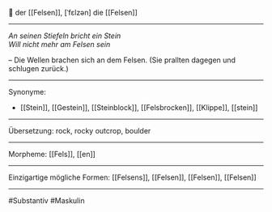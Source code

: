 🔵 der [[Felsen]], [ˈfɛlzən]
die [[Felsen]]

---

_An seinen Stiefeln bricht ein Stein_  
_Will nicht mehr am Felsen sein_

– Die Wellen brachen sich an dem Felsen. (Sie prallten dagegen und schlugen zurück.)

---

Synonyme:

- [[Stein]], [[Gestein]], [[Steinblock]], [[Felsbrocken]], [[Klippe]], [[stein]]

---

Übersetzung: rock, rocky outcrop, boulder

---

Morpheme:
[[Fels]], [[en]]

---

Einzigartige mögliche Formen: [[Felsens]], [[Felsen]], [[Felsen]], [[Felsen]]

---

#Substantiv #Maskulin
